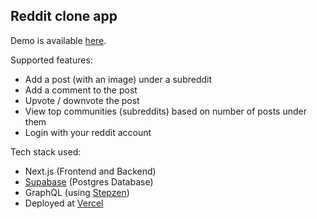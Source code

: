## Reddit clone app

Demo is available [here](https://reddit-clone-pratikgk45-workspace.vercel.app/).

Supported features:
- Add a post (with an image) under a subreddit
- Add a comment to the post
- Upvote / downvote the post
- View top communities (subreddits) based on number of posts under them
- Login with your reddit account

Tech stack used:
- Next.js (Frontend and Backend)
- [Supabase](https://supabase.com/) (Postgres Database)
- GraphQL (using [Stepzen](https://stepzen.com/))
- Deployed at [Vercel](https://vercel.com/)